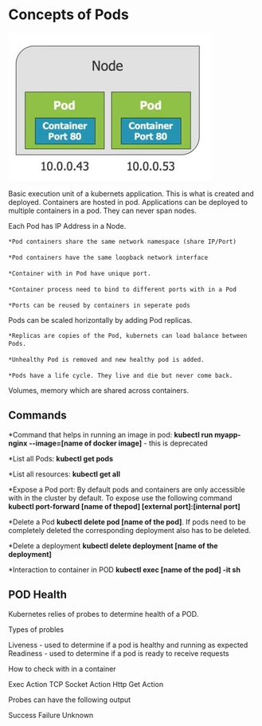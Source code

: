 # Concepts of Pods

![PODS](https://github.com/satyasyamnn/Kubernetes/blob/master/Images/Pods.JPG)

Basic execution unit of a kubernets application. This is what is created and deployed. Containers are hosted in pod. Applications can be deployed to multiple containers in a pod. They can never span nodes.

Each Pod has IP Address in a Node.

    *Pod containers share the same network namespace (share IP/Port)

    *Pod containers have the same loopback network interface

    *Container with in Pod have unique port.

    *Container process need to bind to different ports with in a Pod

    *Ports can be reused by containers in seperate pods

Pods can be scaled horizontally by adding Pod replicas.

    *Replicas are copies of the Pod, kubernets can load balance between Pods.

    *Unhealthy Pod is removed and new healthy pod is added.

    *Pods have a life cycle. They live and die but never come back.

Volumes, memory which are shared across containers.

## Commands

*Command that helps in running an image in pod: **kubectl run myapp-nginx --image=[name of docker image]** - this is deprecated

*List all Pods: **kubectl get pods**

*List all resources: **kubectl get all**

*Expose a Pod port: By default pods and containers are only accessible with in the cluster by default. To expose use the following command **kubectl port-forward [name of thepod] [external port]:[internal port]**

*Delete a Pod **kubectl delete pod [name of the pod]**. If pods need to be completely deleted the corresponding deployment also has to be deleted.

*Delete a deployment **kubectl delete deployment [name of the deployment]**

*Interaction to container in POD **kubectl exec [name of the pod] -it sh**

## POD Health

Kubernetes relies of probes to determine health of a POD.

Types of probles

Liveness - used to determine if a pod is healthy and running as expected
Readiness - used to determine if a pod is ready to receive requests

How to check with in a container

Exec Action
TCP Socket Action
Http Get Action

Probes can have the following output

Success
Failure
Unknown

